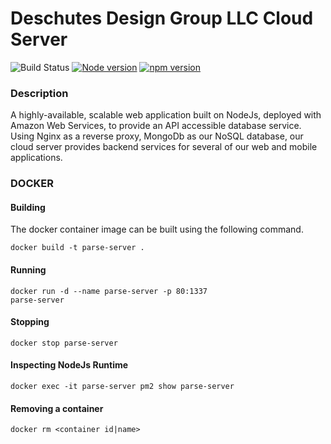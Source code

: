 # Deschutes Design Group LLC Cloud Server

![Build Status](https://codebuild.us-west-2.amazonaws.com/badges?uuid=eyJlbmNyeXB0ZWREYXRhIjoidGR5T3JCV2xnSlVjdW56MHJZTy9aL2luMmNYelpoWlRKdWw0OHJ2ZFdEU0pVM1lEcWROQ252OTVVdnhQZk1JVVAwdlMzMS9Lc1hOS09BS3Q3K21SSG4wPSIsIml2UGFyYW1ldGVyU3BlYyI6ImxlMWM1RHV2Y0ZhdzBBeGEiLCJtYXRlcmlhbFNldFNlcmlhbCI6MX0%3D&branch=master)
[![Node version](https://img.shields.io/node/v/parse-server.svg?style=flat)](http://nodejs.org/download/)
[![npm version](https://badge.fury.io/js/parse-server.svg)](https://badge.fury.io/js/express)

### Description

A highly-available, scalable web application built on NodeJs, deployed with Amazon Web Services, to provide an API accessible database service. Using Nginx as a reverse proxy, MongoDb as our NoSQL database, our cloud server provides backend services for several of our web and mobile applications.

### DOCKER

#### Building

The docker container image can be built using the following command.

<code>docker build -t parse-server .</code>

#### Running

<code>docker run -d --name parse-server -p 80:1337 parse-server</code>

#### Stopping

<code>docker stop parse-server</code>

#### Inspecting NodeJs Runtime

<code>docker exec -it parse-server pm2 show parse-server</code>

#### Removing a container

<code>docker rm <container id|name></code>